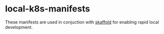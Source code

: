 # local-k8s-manifests
These manifests are used in conjuction with
[skaffold](https://github.com/GoogleContainerTools/skaffold) for enabling rapid local
development.

